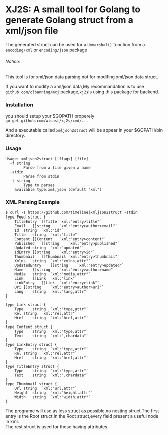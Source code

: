 # XJ2S: A small tool for Golang to generate Golang struct from a xml/json file

The generated struct can be used for a `Unmarshal()` function from a `encoding/xml` or `encoding/json` package

###### Notice:
This tool is for xml/json data parsing,not for modifing xml/json data struct.

If you want to modify a xml/json data,My recommandation is to use `github.com/clbanning/mxj` package,`xj2s`is using this package for backend.

### Installation
you should setup your $GOPATH properely  
`go get github.com/wicast/xj2s/cmd/...`

And a executable called `xmljson2struct` will be appear in your $GOPATH/bin directory.

### Usage
```
Usage: xmljson2struct [-flags] [file]
  -f string
    	Parse from a file given a name
  -stdin
    	Parse from stdin
  -t string
    	Type to parses
	avaliable type:xml,json (default "xml")
```

### XML Parsing Example
```
$ curl -s https://github.com/timeline|xmljson2struct -stdin
type Feed struct {
	TitleEntry	[]Title	`xml:"entry>title"`
	Email	[]string	`xml:"entry>author>email"`
	Id	string	`xml:"id"`
	Title	string	`xml:"title"`
	Content	[]Content	`xml:"entry>content"`
	Published	[]string	`xml:"entry>published"`
	Updated	string	`xml:"updated"`
	IdEntry	[]string	`xml:"entry>id"`
	Thumbnail	[]Thumbnail	`xml:"entry>thumbnail"`
	Xmlns	string	`xml:"xmlns,attr"`
	UpdatedEntry	[]string	`xml:"entry>updated"`
	Name	[]string	`xml:"entry>author>name"`
	Media	string	`xml:"media,attr"`
	Link	[]Link	`xml:"link"`
	LinkEntry	[]Link	`xml:"entry>link"`
	Uri	[]string	`xml:"entry>author>uri"`
	Lang	string	`xml:"lang,attr"`
}

type Link struct {
	Type	string	`xml:"type,attr"`
	Rel	string	`xml:"rel,attr"`
	Href	string	`xml:"href,attr"`
}
type Content struct {
	Type	string	`xml:"type,attr"`
	Text	string	`xml:",chardata"`
}
type LinkEntry struct {
	Type	string	`xml:"type,attr"`
	Rel	string	`xml:"rel,attr"`
	Href	string	`xml:"href,attr"`
}
type TitleEntry struct {
	Type	string	`xml:"type,attr"`
	Text	string	`xml:",chardata"`
}
type Thumbnail struct {
	Url	string	`xml:"url,attr"`
	Height	string	`xml:"height,attr"`
	Width	string	`xml:"width,attr"`
}
```

The programe will use as less struct as possible,no nesting struct.The first entry is the Root struct.In the Root struct,every field present a useful node in xml.  
The rest struct is used for those having attributes.
